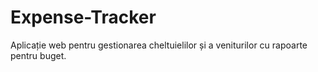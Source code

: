 # Expense-Tracker
 Aplicație web pentru gestionarea cheltuielilor și a veniturilor cu rapoarte pentru buget.
